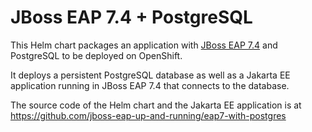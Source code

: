 # JBoss EAP 7.4 + PostgreSQL

This Helm chart packages an application with [JBoss EAP 7.4](https://www.redhat.com/en/technologies/jboss-middleware/application-platform) and PostgreSQL to be deployed on OpenShift.

It deploys a persistent PostgreSQL database as well as a Jakarta EE application running in JBoss EAP 7.4 that connects to the database.

The source code of the Helm chart and the Jakarta EE application is at https://github.com/jboss-eap-up-and-running/eap7-with-postgres
